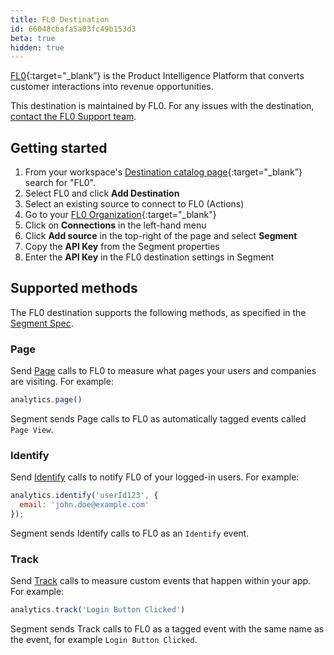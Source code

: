```yaml
---
title: FL0 Destination
id: 66048cbafa5a03fc49b153d3
beta: true
hidden: true
---
```


[FL0](https://fl0.com/?utm_source=segmentio&utm_medium=docs&utm_campaign=partners){:target="_blank”} is the Product Intelligence Platform that converts customer interactions into revenue opportunities.

This destination is maintained by FL0. For any issues with the destination, [contact the FL0 Support team](mailto:support@fl0.com).


## Getting started

1. From your workspace's [Destination catalog page](https://app.segment.com/goto-my-workspace/destinations/catalog){:target="_blank”} search for "FL0".
2. Select FL0 and click **Add Destination**
3. Select an existing source to connect to FL0 (Actions)
4. Go to your [FL0 Organization](https://go.fl0.com){:target="_blank"}
5. Click on **Connections** in the left-hand menu
6. Click **Add source** in the top-right of the page and select **Segment**
7. Copy the **API Key** from the Segment properties
8. Enter the **API Key** in the FL0 destination settings in Segment


## Supported methods

The FL0 destination supports the following methods, as specified in the [Segment Spec](/docs/connections/spec).

### Page

Send [Page](/docs/connections/spec/page) calls to FL0 to measure what pages your users and companies are visiting. For example:

```js
analytics.page()
```

Segment sends Page calls to FL0 as automatically tagged events called `Page View`.



### Identify

Send [Identify](/docs/connections/spec/identify) calls to notify FL0 of your logged-in users. For example:

```js
analytics.identify('userId123', {
  email: 'john.doe@example.com'
});
```

Segment sends Identify calls to FL0 as an `Identify` event.


### Track

Send [Track](/docs/connections/spec/track) calls to measure custom events that happen within your app. For example:

```js
analytics.track('Login Button Clicked')
```

Segment sends Track calls to FL0 as a tagged event with the same name as the event, for example `Login Button Clicked`.

